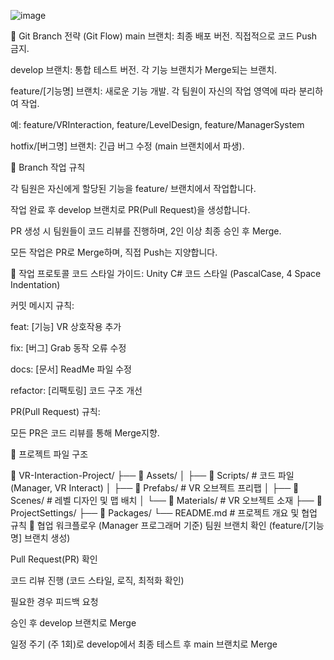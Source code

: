 ![image](https://github.com/user-attachments/assets/8c0eb907-729c-4326-b46e-56d2fc2540f6)

📌 Git Branch 전략 (Git Flow)
main 브랜치: 최종 배포 버전. 직접적으로 코드 Push 금지.

develop 브랜치: 통합 테스트 버전. 각 기능 브랜치가 Merge되는 브랜치.

feature/[기능명] 브랜치: 새로운 기능 개발. 각 팀원이 자신의 작업 영역에 따라 분리하여 작업.

예: feature/VRInteraction, feature/LevelDesign, feature/ManagerSystem

hotfix/[버그명] 브랜치: 긴급 버그 수정 (main 브랜치에서 파생).

🔧 Branch 작업 규칙

각 팀원은 자신에게 할당된 기능을 feature/ 브랜치에서 작업합니다.

작업 완료 후 develop 브랜치로 PR(Pull Request)을 생성합니다.

PR 생성 시 팀원들이 코드 리뷰를 진행하며, 2인 이상 최종 승인 후 Merge.

모든 작업은 PR로 Merge하며, 직접 Push는 지양합니다.

📌 작업 프로토콜
코드 스타일 가이드: Unity C# 코드 스타일 (PascalCase, 4 Space Indentation)

커밋 메시지 규칙:

feat: [기능] VR 상호작용 추가

fix: [버그] Grab 동작 오류 수정

docs: [문서] ReadMe 파일 수정

refactor: [리팩토링] 코드 구조 개선

PR(Pull Request) 규칙:

모든 PR은 코드 리뷰를 통해 Merge지향.


📌 프로젝트 파일 구조

📂 VR-Interaction-Project/
├── 📂 Assets/
│   ├── 📂 Scripts/          # 코드 파일 (Manager, VR Interact)
│   ├── 📂 Prefabs/          # VR 오브젝트 프리팹
│   ├── 📂 Scenes/           # 레벨 디자인 및 맵 배치
│   └── 📂 Materials/        # VR 오브젝트 소재
├── 📂 ProjectSettings/
├── 📂 Packages/
└── README.md                # 프로젝트 개요 및 협업 규칙
📌 협업 워크플로우 (Manager 프로그래머 기준)
팀원 브랜치 확인 (feature/[기능명] 브랜치 생성)

Pull Request(PR) 확인

코드 리뷰 진행 (코드 스타일, 로직, 최적화 확인)

필요한 경우 피드백 요청

승인 후 develop 브랜치로 Merge

일정 주기 (주 1회)로 develop에서 최종 테스트 후 main 브랜치로 Merge

